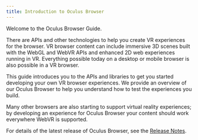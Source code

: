 ```yaml
---
title: Introduction to Oculus Browser
---
```


Welcome to the Oculus Browser Guide.

There are APIs and other technologies to help you create VR experiences for the browser. VR browser content can include immersive 3D scenes built with the WebGL and WebVR APIs and enhanced 2D web experiences running in VR. Everything possible today on a desktop or mobile browser is also possible in a VR browser.

This guide introduces you to the APIs and libraries to get you started developing your own VR browser experiences. We provide an overview of our Oculus Browser to help you understand how to test the experiences you build.

Many other browsers are also starting to support virtual reality experiences; by developing an experience for Oculus Browser your content should work everywhere WebVR is supported.

For details of the latest release of Oculus Browser, see the [Release Notes](/documentation/vrweb/latest/concepts/oculusbrowser-release-notes/).
